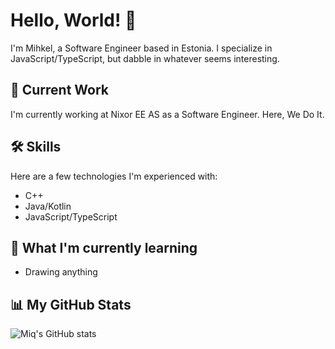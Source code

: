 # Hello, World! 👋

I'm Mihkel, a Software Engineer based in Estonia. I specialize in JavaScript/TypeScript, but dabble in whatever seems interesting.

## 💼 Current Work
I'm currently working at Nixor EE AS as a Software Engineer. Here, We Do It.

## 🛠 Skills
Here are a few technologies I'm experienced with:
- C++
- Java/Kotlin
- JavaScript/TypeScript

## 📖 What I'm currently learning
- Drawing anything


## 📊 My GitHub Stats
![Miq's GitHub stats](https://github-readme-stats.vercel.app/api?username=MikadoMiku&count_private=true)

<!---
MikadoMiku/MikadoMiku is a ✨ special ✨ repository because its `README.md` (this file) appears on your GitHub profile.
You can click the Preview link to take a look at your changes.
--->
